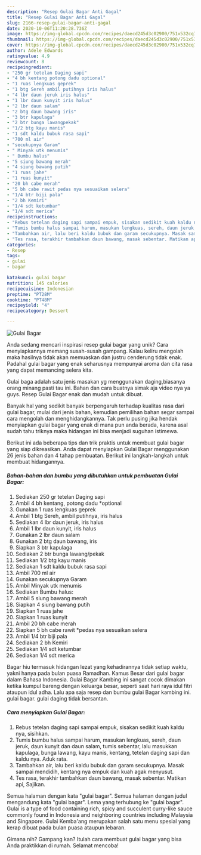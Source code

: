 ```yaml
---
description: "Resep Gulai Bagar Anti Gagal"
title: "Resep Gulai Bagar Anti Gagal"
slug: 2166-resep-gulai-bagar-anti-gagal
date: 2020-10-06T11:20:28.736Z
image: https://img-global.cpcdn.com/recipes/daecd245d3c02900/751x532cq70/gulai-bagar-foto-resep-utama.jpg
thumbnail: https://img-global.cpcdn.com/recipes/daecd245d3c02900/751x532cq70/gulai-bagar-foto-resep-utama.jpg
cover: https://img-global.cpcdn.com/recipes/daecd245d3c02900/751x532cq70/gulai-bagar-foto-resep-utama.jpg
author: Adele Edwards
ratingvalue: 4.9
reviewcount: 8
recipeingredient:
- "250 gr tetelan Daging sapi"
- "4 bh kentang potong dadu optional"
- "1 ruas lengkuas geprek"
- "1 btg Sereh ambil putihnya iris halus"
- "4 lbr daun jeruk iris halus"
- "1 lbr daun kunyit iris halus"
- "2 lbr daun salam"
- "2 btg daun bawang iris"
- "3 btr kapulaga"
- "2 btr bunga lawangpekak"
- "1/2 btg kayu manis"
- "1 sdt kaldu bubuk rasa sapi"
- "700 ml air"
- "secukupnya Garam"
- " Minyak utk menumis"
- " Bumbu halus"
- "5 siung bawang merah"
- "4 siung bawang putih"
- "1 ruas jahe"
- "1 ruas kunyit"
- "20 bh cabe merah"
- "5 bh cabe rawit pedas nya sesuaikan selera"
- "1/4 btr biji pala"
- "2 bh Kemiri"
- "1/4 sdt ketumbar"
- "1/4 sdt merica"
recipeinstructions:
- "Rebus tetelan daging sapi sampai empuk, sisakan sedikit kuah kaldu nya, sisihkan."
- "Tumis bumbu halus sampai harum, masukan lengkuas, sereh, daun jeruk, daun kunyit dan daun salam, tumis sebentar, lalu masukkan kapulaga, bunga lawang, kayu manis, kentang, tetelan daging sapi dan kaldu nya. Aduk rata."
- "Tambahkan air, lalu beri kaldu bubuk dan garam secukupnya. Masak sampai mendidih, kentang nya empuk dan kuah agak menyusut."
- "Tes rasa, terakhir tambahkan daun bawang, masak sebentar. Matikan api, Sajikan."
categories:
- Resep
tags:
- gulai
- bagar

katakunci: gulai bagar 
nutrition: 145 calories
recipecuisine: Indonesian
preptime: "PT28M"
cooktime: "PT48M"
recipeyield: "4"
recipecategory: Dessert

---
```



![Gulai Bagar](https://img-global.cpcdn.com/recipes/daecd245d3c02900/751x532cq70/gulai-bagar-foto-resep-utama.jpg)

Anda sedang mencari inspirasi resep gulai bagar yang unik? Cara menyiapkannya memang susah-susah gampang. Kalau keliru mengolah maka hasilnya tidak akan memuaskan dan justru cenderung tidak enak. Padahal gulai bagar yang enak seharusnya mempunyai aroma dan cita rasa yang dapat memancing selera kita.

Gulai baga adalah satu jenis masakan yg menggunakan daging,biasanya orang minang pasti tau ini. Bahan dan cara buatnya simak aja video nya ya guys. Resep Gulai Bagar enak dan mudah untuk dibuat.

Banyak hal yang sedikit banyak berpengaruh terhadap kualitas rasa dari gulai bagar, mulai dari jenis bahan, kemudian pemilihan bahan segar sampai cara mengolah dan menghidangkannya. Tak perlu pusing jika hendak menyiapkan gulai bagar yang enak di mana pun anda berada, karena asal sudah tahu triknya maka hidangan ini bisa menjadi suguhan istimewa.


Berikut ini ada beberapa tips dan trik praktis untuk membuat gulai bagar yang siap dikreasikan. Anda dapat menyiapkan Gulai Bagar menggunakan 26 jenis bahan dan 4 tahap pembuatan. Berikut ini langkah-langkah untuk membuat hidangannya.

<!--inarticleads1-->

##### Bahan-bahan dan bumbu yang dibutuhkan untuk pembuatan Gulai Bagar:

1. Sediakan 250 gr tetelan Daging sapi
1. Ambil 4 bh kentang, potong dadu *optional
1. Gunakan 1 ruas lengkuas geprek
1. Ambil 1 btg Sereh, ambil putihnya, iris halus
1. Sediakan 4 lbr daun jeruk, iris halus
1. Ambil 1 lbr daun kunyit, iris halus
1. Gunakan 2 lbr daun salam
1. Gunakan 2 btg daun bawang, iris
1. Siapkan 3 btr kapulaga
1. Sediakan 2 btr bunga lawang/pekak
1. Sediakan 1/2 btg kayu manis
1. Sediakan 1 sdt kaldu bubuk rasa sapi
1. Ambil 700 ml air
1. Gunakan secukupnya Garam
1. Ambil  Minyak utk menumis
1. Sediakan  Bumbu halus:
1. Ambil 5 siung bawang merah
1. Siapkan 4 siung bawang putih
1. Siapkan 1 ruas jahe
1. Siapkan 1 ruas kunyit
1. Ambil 20 bh cabe merah
1. Siapkan 5 bh cabe rawit *pedas nya sesuaikan selera
1. Ambil 1/4 btr biji pala
1. Sediakan 2 bh Kemiri
1. Sediakan 1/4 sdt ketumbar
1. Sediakan 1/4 sdt merica


Bagar hiu termasuk hidangan lezat yang kehadirannya tidak setiap waktu, yakni hanya pada bulan puasa Ramadhan. Kamus Besar dari gulai bagar dalam Bahasa Indonesia. Gulai Bagar Kambing ini sangat cocok dimakan ketika kumpul bareng dengan keluarga besar, seperti saat hari raya idul fitri ataupun idul adha. Lalu apa saja resep dan bumbu gulai Bagar kambing ini. gulai bagar. gulai daging tidak bersantan. 

<!--inarticleads2-->

##### Cara menyiapkan Gulai Bagar:

1. Rebus tetelan daging sapi sampai empuk, sisakan sedikit kuah kaldu nya, sisihkan.
1. Tumis bumbu halus sampai harum, masukan lengkuas, sereh, daun jeruk, daun kunyit dan daun salam, tumis sebentar, lalu masukkan kapulaga, bunga lawang, kayu manis, kentang, tetelan daging sapi dan kaldu nya. Aduk rata.
1. Tambahkan air, lalu beri kaldu bubuk dan garam secukupnya. Masak sampai mendidih, kentang nya empuk dan kuah agak menyusut.
1. Tes rasa, terakhir tambahkan daun bawang, masak sebentar. Matikan api, Sajikan.


Semua halaman dengan kata &#34;gulai bagar&#34;. Semua halaman dengan judul mengandung kata &#34;gulai bagar&#34;. Lema yang terhubung ke &#34;gulai bagar&#34;. Gulai is a type of food containing rich, spicy and succulent curry-like sauce commonly found in Indonesia and neighboring countries including Malaysia and Singapore. Gulai Kemba&#39;ang merupakan salah satu menu spesial yang kerap dibuat pada bulan puasa ataupun lebaran. 

Gimana nih? Gampang kan? Itulah cara membuat gulai bagar yang bisa Anda praktikkan di rumah. Selamat mencoba!
